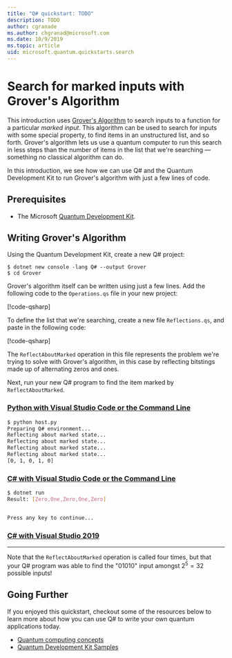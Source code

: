 ```yaml
---
title: "Q# quickstart: TODO"
description: TODO
author: cgranade
ms.author: chgranad@microsoft.com
ms.date: 10/9/2019
ms.topic: article
uid: microsoft.quantum.quickstarts.search
---
```


# Search for marked inputs with Grover's Algorithm

This introduction uses [Grover's Algorithm][grover] to search inputs to a function for a particular _marked input_.
This algorithm can be used to search for inputs with some special property, to find items in an unstructured list, and so forth.
Grover's algorithm lets us use a quantum computer to run this search in less steps than the number of items in the list that we're searching — something no classical algorithm can do.

In this introduction, we see how we can use Q# and the Quantum Development Kit to run Grover's algorithm with just a few lines of code.

## Prerequisites

- The Microsoft [Quantum Development Kit][install].

## Writing Grover's Algorithm

Using the Quantum Development Kit, create a new Q# project:

```
$ dotnet new console -lang Q# --output Grover
$ cd Grover
```

Grover's algorithm itself can be written using just a few lines.
Add the following code to the `Operations.qs` file in your new project:

[!code-qsharp[](~/samples/samples/algorithms/simple-grover/SimpleGrover.qs?highlight=5,27)]

To define the list that we're searching, create a new file `Reflections.qs`, and paste in the following code:

[!code-qsharp[](~/samples/samples/algorithms/simple-grover/Reflections.qs)]

The `ReflectAboutMarked` operation in this file represents the problem we're trying to solve with Grover's algorithm, in this case by reflecting bitstings made up of alternating zeros and ones.

Next, run your new Q# program to find the item marked by `ReflectAboutMarked`.

### [Python with Visual Studio Code or the Command Line](#tab/tabid-python)

```bash
$ python host.py
Preparing Q# environment...
Reflecting about marked state...
Reflecting about marked state...
Reflecting about marked state...
Reflecting about marked state...
[0, 1, 0, 1, 0]
```

### [C# with Visual Studio Code or the Command Line](#tab/tabid-csharp)

```bash
$ dotnet run
Result: [Zero,One,Zero,One,Zero]


Press any key to continue...
```

### [C# with Visual Studio 2019](#tab/tabid-vs2019)

<!-- TODO: write this tab -->

***

Note that the `ReflectAboutMarked` operation is called four times, but that your Q# program was able to find the "01010" input amongst $2^5 = 32$ possible inputs!

## Going Further

If you enjoyed this quickstart, checkout some of the resources below to learn more about how you can use Q# to write your own quantum applications today.

- [Quantum computing concepts](xref:microsoft.quantum.concepts.intro)
- [Quantum Development Kit Samples](https://docs.microsoft.com/en-us/samples/browse/?products=qdk)


<!-- LINKS -->

[install]: xref:microsoft.quantum.install
[grover]: TODO
